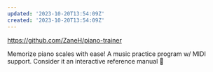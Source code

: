 ```yaml
---
updated: '2023-10-20T13:54:09Z'
created: '2023-10-20T13:54:09Z'
---
```

https://github.com/ZaneH/piano-trainer

Memorize piano scales with ease! A music practice program w/ MIDI support. Consider it an interactive reference manual 🎹